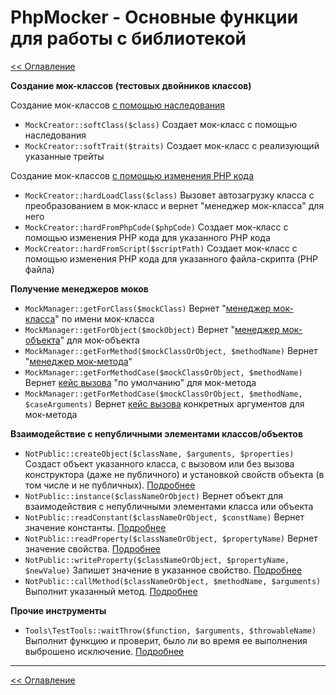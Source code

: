 # PhpMocker - Основные функции для работы с библиотекой
[<< Оглавление](README.md)

**Создание мок-классов (тестовых двойников классов)**

Создание мок-классов [с помощью наследования](mock-classes/from-reflection.md)
* `MockCreator::softClass($class)` Создает мок-класс с помощью наследования
* `MockCreator::softTrait($traits)` Создает мок-класс с реализующий указанные трейты

Создание мок-классов [с помощью изменения PHP кода](mock-classes/from-php.md)
* `MockCreator::hardLoadClass($class)` Вызовет автозагрузку класса с преобразованием в мок-класс и вернет "менеджер мок-класса" для него
* `MockCreator::hardFromPhpCode($phpCode)` Создает мок-класс с помощью изменения PHP кода для указанного PHP кода
* `MockCreator::hardFromScript($scriptPath)` Создает мок-класс с помощью изменения PHP кода для указанного файла-скрипта (PHP файла)

**Получение менеджеров моков**
* `MockManager::getForClass($mockClass)` Вернет "[менеджер мок-класса](manager-class/README.md)" по имени мок-класса
* `MockManager::getForObject($mockObject)` Вернет "[менеджер мок-объекта](manager-object/README.md)" для мок-объекта
* `MockManager::getForMethod($mockClassOrObject, $methodName)` Вернет "[менеджер мок-метода](manager-method/README.md)"
* `MockManager::getForMethodCase($mockClassOrObject, $methodName)` Вернет [кейс вызова](mock-cases/README.md) "по умолчанию" для мок-метода
* `MockManager::getForMethodCase($mockClassOrObject, $methodName, $caseArguments)` Вернет [кейс вызова](mock-cases/README.md) конкретных аргументов для мок-метода

**Взаимодействие с непубличными элементами классов/объектов**
* `NotPublic::createObject($className, $arguments, $properties)` Создаст объект указанного класса, с вызовом или без вызова конструктора (даже не публичного) и установкой свойств объекта (в том числе и не публичных). [Подробнее](tools/notpublic-create-object.md)
* `NotPublic::instance($classNameOrObject)` Вернет объект для взаимодействия с непубличными элементами класса или объекта
* `NotPublic::readConstant($classNameOrObject, $constName)` Вернет значение константы. [Подробнее](tools/notpublic-constant.md)
* `NotPublic::readProperty($classNameOrObject, $propertyName)` Вернет значение свойства. [Подробнее](tools/notpublic-property.md)
* `NotPublic::writeProperty($classNameOrObject, $propertyName, $newValue)` Запишет значение в указанное свойство. [Подробнее](tools/notpublic-property.md)
* `NotPublic::callMethod($classNameOrObject, $methodName, $arguments)` Выполнит указанный метод. [Подробнее](tools/notpublic-method.md)

**Прочие инструменты**
* `Tools\TestTools::waitThrow($function, $arguments, $throwableName)` Выполнит функцию и проверит, было ли во время ее выполнения выброшено исключение. [Подробнее](tools/tools-testing.md)
--- 

[<< Оглавление](README.md)
